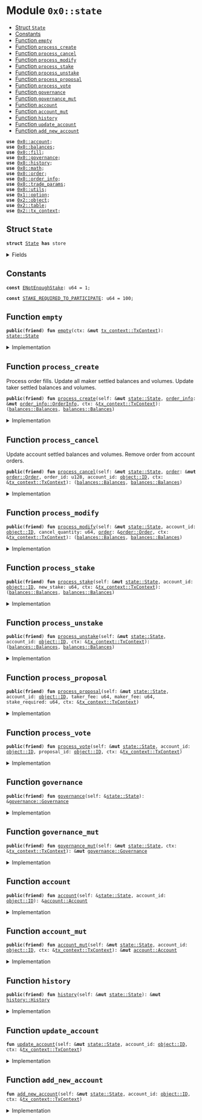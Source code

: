 
<a name="0x0_state"></a>

# Module `0x0::state`



-  [Struct `State`](#0x0_state_State)
-  [Constants](#@Constants_0)
-  [Function `empty`](#0x0_state_empty)
-  [Function `process_create`](#0x0_state_process_create)
-  [Function `process_cancel`](#0x0_state_process_cancel)
-  [Function `process_modify`](#0x0_state_process_modify)
-  [Function `process_stake`](#0x0_state_process_stake)
-  [Function `process_unstake`](#0x0_state_process_unstake)
-  [Function `process_proposal`](#0x0_state_process_proposal)
-  [Function `process_vote`](#0x0_state_process_vote)
-  [Function `governance`](#0x0_state_governance)
-  [Function `governance_mut`](#0x0_state_governance_mut)
-  [Function `account`](#0x0_state_account)
-  [Function `account_mut`](#0x0_state_account_mut)
-  [Function `history`](#0x0_state_history)
-  [Function `update_account`](#0x0_state_update_account)
-  [Function `add_new_account`](#0x0_state_add_new_account)


<pre><code><b>use</b> <a href="account.md#0x0_account">0x0::account</a>;
<b>use</b> <a href="balances.md#0x0_balances">0x0::balances</a>;
<b>use</b> <a href="fill.md#0x0_fill">0x0::fill</a>;
<b>use</b> <a href="governance.md#0x0_governance">0x0::governance</a>;
<b>use</b> <a href="history.md#0x0_history">0x0::history</a>;
<b>use</b> <a href="math.md#0x0_math">0x0::math</a>;
<b>use</b> <a href="order.md#0x0_order">0x0::order</a>;
<b>use</b> <a href="order_info.md#0x0_order_info">0x0::order_info</a>;
<b>use</b> <a href="trade_params.md#0x0_trade_params">0x0::trade_params</a>;
<b>use</b> <a href="utils.md#0x0_utils">0x0::utils</a>;
<b>use</b> <a href="dependencies/move-stdlib/option.md#0x1_option">0x1::option</a>;
<b>use</b> <a href="dependencies/sui-framework/object.md#0x2_object">0x2::object</a>;
<b>use</b> <a href="dependencies/sui-framework/table.md#0x2_table">0x2::table</a>;
<b>use</b> <a href="dependencies/sui-framework/tx_context.md#0x2_tx_context">0x2::tx_context</a>;
</code></pre>



<a name="0x0_state_State"></a>

## Struct `State`



<pre><code><b>struct</b> <a href="state.md#0x0_state_State">State</a> <b>has</b> store
</code></pre>



<details>
<summary>Fields</summary>


<dl>
<dt>
<code>accounts: <a href="dependencies/sui-framework/table.md#0x2_table_Table">table::Table</a>&lt;<a href="dependencies/sui-framework/object.md#0x2_object_ID">object::ID</a>, <a href="account.md#0x0_account_Account">account::Account</a>&gt;</code>
</dt>
<dd>

</dd>
<dt>
<code><a href="history.md#0x0_history">history</a>: <a href="history.md#0x0_history_History">history::History</a></code>
</dt>
<dd>

</dd>
<dt>
<code><a href="governance.md#0x0_governance">governance</a>: <a href="governance.md#0x0_governance_Governance">governance::Governance</a></code>
</dt>
<dd>

</dd>
</dl>


</details>

<a name="@Constants_0"></a>

## Constants


<a name="0x0_state_ENotEnoughStake"></a>



<pre><code><b>const</b> <a href="state.md#0x0_state_ENotEnoughStake">ENotEnoughStake</a>: u64 = 1;
</code></pre>



<a name="0x0_state_STAKE_REQUIRED_TO_PARTICIPATE"></a>



<pre><code><b>const</b> <a href="state.md#0x0_state_STAKE_REQUIRED_TO_PARTICIPATE">STAKE_REQUIRED_TO_PARTICIPATE</a>: u64 = 100;
</code></pre>



<a name="0x0_state_empty"></a>

## Function `empty`



<pre><code><b>public</b>(<b>friend</b>) <b>fun</b> <a href="state.md#0x0_state_empty">empty</a>(ctx: &<b>mut</b> <a href="dependencies/sui-framework/tx_context.md#0x2_tx_context_TxContext">tx_context::TxContext</a>): <a href="state.md#0x0_state_State">state::State</a>
</code></pre>



<details>
<summary>Implementation</summary>


<pre><code><b>public</b>(package) <b>fun</b> <a href="state.md#0x0_state_empty">empty</a>(ctx: &<b>mut</b> TxContext): <a href="state.md#0x0_state_State">State</a> {
    <b>let</b> <a href="governance.md#0x0_governance">governance</a> = <a href="governance.md#0x0_governance_empty">governance::empty</a>(ctx);
    <b>let</b> <a href="trade_params.md#0x0_trade_params">trade_params</a> = <a href="governance.md#0x0_governance">governance</a>.<a href="trade_params.md#0x0_trade_params">trade_params</a>();
    <b>let</b> <a href="history.md#0x0_history">history</a> = <a href="history.md#0x0_history_empty">history::empty</a>(<a href="trade_params.md#0x0_trade_params">trade_params</a>, ctx);

    <a href="state.md#0x0_state_State">State</a> {
        <a href="history.md#0x0_history">history</a>,
        <a href="governance.md#0x0_governance">governance</a>,
        accounts: <a href="dependencies/sui-framework/table.md#0x2_table_new">table::new</a>(ctx),
    }
}
</code></pre>



</details>

<a name="0x0_state_process_create"></a>

## Function `process_create`

Process order fills.
Update all maker settled balances and volumes.
Update taker settled balances and volumes.


<pre><code><b>public</b>(<b>friend</b>) <b>fun</b> <a href="state.md#0x0_state_process_create">process_create</a>(self: &<b>mut</b> <a href="state.md#0x0_state_State">state::State</a>, <a href="order_info.md#0x0_order_info">order_info</a>: &<b>mut</b> <a href="order_info.md#0x0_order_info_OrderInfo">order_info::OrderInfo</a>, ctx: &<a href="dependencies/sui-framework/tx_context.md#0x2_tx_context_TxContext">tx_context::TxContext</a>): (<a href="balances.md#0x0_balances_Balances">balances::Balances</a>, <a href="balances.md#0x0_balances_Balances">balances::Balances</a>)
</code></pre>



<details>
<summary>Implementation</summary>


<pre><code><b>public</b>(package) <b>fun</b> <a href="state.md#0x0_state_process_create">process_create</a>(
    self: &<b>mut</b> <a href="state.md#0x0_state_State">State</a>,
    <a href="order_info.md#0x0_order_info">order_info</a>: &<b>mut</b> OrderInfo,
    ctx: &TxContext,
): (Balances, Balances) {
    self.<a href="governance.md#0x0_governance">governance</a>.<b>update</b>(ctx);
    self.<a href="history.md#0x0_history">history</a>.<b>update</b>(self.<a href="governance.md#0x0_governance">governance</a>.<a href="trade_params.md#0x0_trade_params">trade_params</a>(), ctx);
    <b>let</b> fills = <a href="order_info.md#0x0_order_info">order_info</a>.fills();
    <b>let</b> <b>mut</b> i = 0;
    <b>while</b> (i &lt; fills.length()) {
        <b>let</b> <a href="fill.md#0x0_fill">fill</a> = &fills[i];
        <b>let</b> maker = <a href="fill.md#0x0_fill">fill</a>.balance_manager_id();
        self.<a href="state.md#0x0_state_update_account">update_account</a>(maker, ctx);
        <b>let</b> <a href="account.md#0x0_account">account</a> = &<b>mut</b> self.accounts[maker];
        <a href="account.md#0x0_account">account</a>.process_maker_fill(<a href="fill.md#0x0_fill">fill</a>);

        <b>let</b> volume = <a href="fill.md#0x0_fill">fill</a>.volume();
        self.<a href="history.md#0x0_history">history</a>.add_volume(volume, <a href="account.md#0x0_account">account</a>.active_stake());

        i = i + 1;
    };

    self.<a href="state.md#0x0_state_update_account">update_account</a>(<a href="order_info.md#0x0_order_info">order_info</a>.balance_manager_id(), ctx);
    <b>let</b> <a href="account.md#0x0_account">account</a> = &<b>mut</b> self.accounts[<a href="order_info.md#0x0_order_info">order_info</a>.balance_manager_id()];
    <a href="account.md#0x0_account">account</a>.add_order(<a href="order_info.md#0x0_order_info">order_info</a>.order_id());
    <a href="account.md#0x0_account">account</a>.add_taker_volume(<a href="order_info.md#0x0_order_info">order_info</a>.executed_quantity());

    <b>let</b> account_volume = <a href="account.md#0x0_account">account</a>.total_volume();
    <b>let</b> account_stake = <a href="account.md#0x0_account">account</a>.active_stake();
    <b>let</b> taker_fee = self.<a href="governance.md#0x0_governance">governance</a>.<a href="trade_params.md#0x0_trade_params">trade_params</a>().taker_fee_for_user(account_stake, <a href="math.md#0x0_math_mul">math::mul</a>(account_volume, <a href="order_info.md#0x0_order_info">order_info</a>.deep_per_base()));
    <b>let</b> maker_fee = self.<a href="governance.md#0x0_governance">governance</a>.<a href="trade_params.md#0x0_trade_params">trade_params</a>().maker_fee();
    <b>let</b> (<b>mut</b> settled, <b>mut</b> owed) = <a href="order_info.md#0x0_order_info">order_info</a>.calculate_partial_fill_balances(taker_fee, maker_fee);
    <b>let</b> (old_settled, old_owed) = <a href="account.md#0x0_account">account</a>.settle();
    settled.add_balances(old_settled);
    owed.add_balances(old_owed);

    (settled, owed)
}
</code></pre>



</details>

<a name="0x0_state_process_cancel"></a>

## Function `process_cancel`

Update account settled balances and volumes.
Remove order from account orders.


<pre><code><b>public</b>(<b>friend</b>) <b>fun</b> <a href="state.md#0x0_state_process_cancel">process_cancel</a>(self: &<b>mut</b> <a href="state.md#0x0_state_State">state::State</a>, <a href="order.md#0x0_order">order</a>: &<b>mut</b> <a href="order.md#0x0_order_Order">order::Order</a>, order_id: u128, account_id: <a href="dependencies/sui-framework/object.md#0x2_object_ID">object::ID</a>, ctx: &<a href="dependencies/sui-framework/tx_context.md#0x2_tx_context_TxContext">tx_context::TxContext</a>): (<a href="balances.md#0x0_balances_Balances">balances::Balances</a>, <a href="balances.md#0x0_balances_Balances">balances::Balances</a>)
</code></pre>



<details>
<summary>Implementation</summary>


<pre><code><b>public</b>(package) <b>fun</b> <a href="state.md#0x0_state_process_cancel">process_cancel</a>(
    self: &<b>mut</b> <a href="state.md#0x0_state_State">State</a>,
    <a href="order.md#0x0_order">order</a>: &<b>mut</b> Order,
    order_id: u128,
    account_id: ID,
    ctx: &TxContext,
): (Balances, Balances) {
    self.<a href="governance.md#0x0_governance">governance</a>.<b>update</b>(ctx);
    self.<a href="history.md#0x0_history">history</a>.<b>update</b>(self.<a href="governance.md#0x0_governance">governance</a>.<a href="trade_params.md#0x0_trade_params">trade_params</a>(), ctx);
    <a href="order.md#0x0_order">order</a>.set_canceled();
    self.<a href="state.md#0x0_state_update_account">update_account</a>(account_id, ctx);

    <b>let</b> <a href="account.md#0x0_account">account</a> = &<b>mut</b> self.accounts[account_id];
    <b>let</b> cancel_quantity = <a href="order.md#0x0_order">order</a>.quantity();
    <b>let</b> (is_bid, price, _) = <a href="utils.md#0x0_utils_decode_order_id">utils::decode_order_id</a>(order_id);
    <b>let</b> epoch = <a href="order.md#0x0_order">order</a>.epoch();
    <b>let</b> maker_fee = self.<a href="history.md#0x0_history">history</a>.historic_maker_fee(epoch);
    <b>let</b> deep_per_base = <a href="order.md#0x0_order">order</a>.deep_per_base();
    <b>let</b> deep_out = <a href="math.md#0x0_math_mul">math::mul</a>(cancel_quantity, <a href="math.md#0x0_math_mul">math::mul</a>(deep_per_base, maker_fee));
    <b>let</b> base_out = <b>if</b> (is_bid) { 0 } <b>else</b> { cancel_quantity };
    <b>let</b> quote_out = <b>if</b> (is_bid) { <a href="math.md#0x0_math_mul">math::mul</a>(cancel_quantity, price) } <b>else</b> { 0 };
    <b>let</b> <a href="balances.md#0x0_balances">balances</a> = <a href="balances.md#0x0_balances_new">balances::new</a>(base_out, quote_out, deep_out);

    <a href="account.md#0x0_account">account</a>.remove_order(order_id);
    <a href="account.md#0x0_account">account</a>.add_settled_balances(<a href="balances.md#0x0_balances">balances</a>);

    <a href="account.md#0x0_account">account</a>.settle()
}
</code></pre>



</details>

<a name="0x0_state_process_modify"></a>

## Function `process_modify`



<pre><code><b>public</b>(<b>friend</b>) <b>fun</b> <a href="state.md#0x0_state_process_modify">process_modify</a>(self: &<b>mut</b> <a href="state.md#0x0_state_State">state::State</a>, account_id: <a href="dependencies/sui-framework/object.md#0x2_object_ID">object::ID</a>, cancel_quantity: u64, <a href="order.md#0x0_order">order</a>: &<a href="order.md#0x0_order_Order">order::Order</a>, ctx: &<a href="dependencies/sui-framework/tx_context.md#0x2_tx_context_TxContext">tx_context::TxContext</a>): (<a href="balances.md#0x0_balances_Balances">balances::Balances</a>, <a href="balances.md#0x0_balances_Balances">balances::Balances</a>)
</code></pre>



<details>
<summary>Implementation</summary>


<pre><code><b>public</b>(package) <b>fun</b> <a href="state.md#0x0_state_process_modify">process_modify</a>(
    self: &<b>mut</b> <a href="state.md#0x0_state_State">State</a>,
    account_id: ID,
    cancel_quantity: u64,
    <a href="order.md#0x0_order">order</a>: &Order,
    ctx: &TxContext,
): (Balances, Balances) {
    self.<a href="governance.md#0x0_governance">governance</a>.<b>update</b>(ctx);
    self.<a href="history.md#0x0_history">history</a>.<b>update</b>(self.<a href="governance.md#0x0_governance">governance</a>.<a href="trade_params.md#0x0_trade_params">trade_params</a>(), ctx);
    self.<a href="state.md#0x0_state_update_account">update_account</a>(account_id, ctx);

    <b>let</b> epoch = <a href="order.md#0x0_order">order</a>.epoch();
    <b>let</b> maker_fee = self.<a href="history.md#0x0_history">history</a>.historic_maker_fee(epoch);
    <b>let</b> deep_per_base = <a href="order.md#0x0_order">order</a>.deep_per_base();
    <b>let</b> deep_out = <a href="math.md#0x0_math_mul">math::mul</a>(cancel_quantity, <a href="math.md#0x0_math_mul">math::mul</a>(deep_per_base, maker_fee));
    <b>let</b> <a href="balances.md#0x0_balances">balances</a> = <a href="balances.md#0x0_balances_new">balances::new</a>(0, 0, deep_out);

    self.accounts[account_id].add_settled_balances(<a href="balances.md#0x0_balances">balances</a>);

    self.accounts[account_id].settle()
}
</code></pre>



</details>

<a name="0x0_state_process_stake"></a>

## Function `process_stake`



<pre><code><b>public</b>(<b>friend</b>) <b>fun</b> <a href="state.md#0x0_state_process_stake">process_stake</a>(self: &<b>mut</b> <a href="state.md#0x0_state_State">state::State</a>, account_id: <a href="dependencies/sui-framework/object.md#0x2_object_ID">object::ID</a>, new_stake: u64, ctx: &<a href="dependencies/sui-framework/tx_context.md#0x2_tx_context_TxContext">tx_context::TxContext</a>): (<a href="balances.md#0x0_balances_Balances">balances::Balances</a>, <a href="balances.md#0x0_balances_Balances">balances::Balances</a>)
</code></pre>



<details>
<summary>Implementation</summary>


<pre><code><b>public</b>(package) <b>fun</b> <a href="state.md#0x0_state_process_stake">process_stake</a>(
    self: &<b>mut</b> <a href="state.md#0x0_state_State">State</a>,
    account_id: ID,
    new_stake: u64,
    ctx: &TxContext,
): (Balances, Balances) {
    self.<a href="governance.md#0x0_governance">governance</a>.<b>update</b>(ctx);
    self.<a href="history.md#0x0_history">history</a>.<b>update</b>(self.<a href="governance.md#0x0_governance">governance</a>.<a href="trade_params.md#0x0_trade_params">trade_params</a>(), ctx);
    self.<a href="state.md#0x0_state_update_account">update_account</a>(account_id, ctx);

    <b>let</b> (stake_before, stake_after) = self.accounts[account_id].add_stake(new_stake);
    self.<a href="governance.md#0x0_governance">governance</a>.adjust_voting_power(stake_before, stake_after);

    self.accounts[account_id].settle()
}
</code></pre>



</details>

<a name="0x0_state_process_unstake"></a>

## Function `process_unstake`



<pre><code><b>public</b>(<b>friend</b>) <b>fun</b> <a href="state.md#0x0_state_process_unstake">process_unstake</a>(self: &<b>mut</b> <a href="state.md#0x0_state_State">state::State</a>, account_id: <a href="dependencies/sui-framework/object.md#0x2_object_ID">object::ID</a>, ctx: &<a href="dependencies/sui-framework/tx_context.md#0x2_tx_context_TxContext">tx_context::TxContext</a>): (<a href="balances.md#0x0_balances_Balances">balances::Balances</a>, <a href="balances.md#0x0_balances_Balances">balances::Balances</a>)
</code></pre>



<details>
<summary>Implementation</summary>


<pre><code><b>public</b>(package) <b>fun</b> <a href="state.md#0x0_state_process_unstake">process_unstake</a>(
    self: &<b>mut</b> <a href="state.md#0x0_state_State">State</a>,
    account_id: ID,
    ctx: &TxContext,
): (Balances, Balances) {
    self.<a href="governance.md#0x0_governance">governance</a>.<b>update</b>(ctx);
    self.<a href="history.md#0x0_history">history</a>.<b>update</b>(self.<a href="governance.md#0x0_governance">governance</a>.<a href="trade_params.md#0x0_trade_params">trade_params</a>(), ctx);
    self.<a href="state.md#0x0_state_update_account">update_account</a>(account_id, ctx);

    <b>let</b> <a href="account.md#0x0_account">account</a> = &<b>mut</b> self.accounts[account_id];
    <b>let</b> voted_stake = <a href="account.md#0x0_account">account</a>.active_stake();
    <b>let</b> voted_proposal = <a href="account.md#0x0_account">account</a>.voted_proposal();
    <a href="account.md#0x0_account">account</a>.remove_stake();
    self.<a href="governance.md#0x0_governance">governance</a>.adjust_voting_power(voted_stake, 0);
    self.<a href="governance.md#0x0_governance">governance</a>.adjust_vote(voted_proposal, <a href="dependencies/move-stdlib/option.md#0x1_option_none">option::none</a>(), voted_stake);

    <a href="account.md#0x0_account">account</a>.settle()
}
</code></pre>



</details>

<a name="0x0_state_process_proposal"></a>

## Function `process_proposal`



<pre><code><b>public</b>(<b>friend</b>) <b>fun</b> <a href="state.md#0x0_state_process_proposal">process_proposal</a>(self: &<b>mut</b> <a href="state.md#0x0_state_State">state::State</a>, account_id: <a href="dependencies/sui-framework/object.md#0x2_object_ID">object::ID</a>, taker_fee: u64, maker_fee: u64, stake_required: u64, ctx: &<a href="dependencies/sui-framework/tx_context.md#0x2_tx_context_TxContext">tx_context::TxContext</a>)
</code></pre>



<details>
<summary>Implementation</summary>


<pre><code><b>public</b>(package) <b>fun</b> <a href="state.md#0x0_state_process_proposal">process_proposal</a>(
    self: &<b>mut</b> <a href="state.md#0x0_state_State">State</a>,
    account_id: ID,
    taker_fee: u64,
    maker_fee: u64,
    stake_required: u64,
    ctx: &TxContext,
) {
    self.<a href="governance.md#0x0_governance">governance</a>.<b>update</b>(ctx);
    self.<a href="history.md#0x0_history">history</a>.<b>update</b>(self.<a href="governance.md#0x0_governance">governance</a>.<a href="trade_params.md#0x0_trade_params">trade_params</a>(), ctx);
    self.<a href="state.md#0x0_state_update_account">update_account</a>(account_id, ctx);

    <b>let</b> stake = self.accounts[account_id].active_stake();
    <b>assert</b>!(stake &gt;= <a href="state.md#0x0_state_STAKE_REQUIRED_TO_PARTICIPATE">STAKE_REQUIRED_TO_PARTICIPATE</a>, <a href="state.md#0x0_state_ENotEnoughStake">ENotEnoughStake</a>);

    self.<a href="governance.md#0x0_governance">governance</a>.add_proposal(taker_fee, maker_fee, stake_required, stake, account_id);
    self.<a href="state.md#0x0_state_process_vote">process_vote</a>(account_id, account_id, ctx);
}
</code></pre>



</details>

<a name="0x0_state_process_vote"></a>

## Function `process_vote`



<pre><code><b>public</b>(<b>friend</b>) <b>fun</b> <a href="state.md#0x0_state_process_vote">process_vote</a>(self: &<b>mut</b> <a href="state.md#0x0_state_State">state::State</a>, account_id: <a href="dependencies/sui-framework/object.md#0x2_object_ID">object::ID</a>, proposal_id: <a href="dependencies/sui-framework/object.md#0x2_object_ID">object::ID</a>, ctx: &<a href="dependencies/sui-framework/tx_context.md#0x2_tx_context_TxContext">tx_context::TxContext</a>)
</code></pre>



<details>
<summary>Implementation</summary>


<pre><code><b>public</b>(package) <b>fun</b> <a href="state.md#0x0_state_process_vote">process_vote</a>(
    self: &<b>mut</b> <a href="state.md#0x0_state_State">State</a>,
    account_id: ID,
    proposal_id: ID,
    ctx: &TxContext,
) {
    self.<a href="governance.md#0x0_governance">governance</a>.<b>update</b>(ctx);
    self.<a href="history.md#0x0_history">history</a>.<b>update</b>(self.<a href="governance.md#0x0_governance">governance</a>.<a href="trade_params.md#0x0_trade_params">trade_params</a>(), ctx);
    self.<a href="state.md#0x0_state_update_account">update_account</a>(account_id, ctx);

    <b>let</b> <a href="account.md#0x0_account">account</a> = &<b>mut</b> self.accounts[account_id];
    <b>assert</b>!(<a href="account.md#0x0_account">account</a>.active_stake() &gt;= <a href="state.md#0x0_state_STAKE_REQUIRED_TO_PARTICIPATE">STAKE_REQUIRED_TO_PARTICIPATE</a>, <a href="state.md#0x0_state_ENotEnoughStake">ENotEnoughStake</a>);

    <b>let</b> prev_proposal = <a href="account.md#0x0_account">account</a>.set_voted_proposal(<a href="dependencies/move-stdlib/option.md#0x1_option_some">option::some</a>(proposal_id));
    self.<a href="governance.md#0x0_governance">governance</a>.adjust_vote(
        prev_proposal,
        <a href="dependencies/move-stdlib/option.md#0x1_option_some">option::some</a>(proposal_id),
        <a href="account.md#0x0_account">account</a>.active_stake(),
    );
}
</code></pre>



</details>

<a name="0x0_state_governance"></a>

## Function `governance`



<pre><code><b>public</b>(<b>friend</b>) <b>fun</b> <a href="governance.md#0x0_governance">governance</a>(self: &<a href="state.md#0x0_state_State">state::State</a>): &<a href="governance.md#0x0_governance_Governance">governance::Governance</a>
</code></pre>



<details>
<summary>Implementation</summary>


<pre><code><b>public</b>(package) <b>fun</b> <a href="governance.md#0x0_governance">governance</a>(
    self: &<a href="state.md#0x0_state_State">State</a>,
): &Governance {
    &self.<a href="governance.md#0x0_governance">governance</a>
}
</code></pre>



</details>

<a name="0x0_state_governance_mut"></a>

## Function `governance_mut`



<pre><code><b>public</b>(<b>friend</b>) <b>fun</b> <a href="state.md#0x0_state_governance_mut">governance_mut</a>(self: &<b>mut</b> <a href="state.md#0x0_state_State">state::State</a>, ctx: &<a href="dependencies/sui-framework/tx_context.md#0x2_tx_context_TxContext">tx_context::TxContext</a>): &<b>mut</b> <a href="governance.md#0x0_governance_Governance">governance::Governance</a>
</code></pre>



<details>
<summary>Implementation</summary>


<pre><code><b>public</b>(package) <b>fun</b> <a href="state.md#0x0_state_governance_mut">governance_mut</a>(
    self: &<b>mut</b> <a href="state.md#0x0_state_State">State</a>,
    ctx: &TxContext,
): &<b>mut</b> Governance {
    self.<a href="governance.md#0x0_governance">governance</a>.<b>update</b>(ctx);

    &<b>mut</b> self.<a href="governance.md#0x0_governance">governance</a>
}
</code></pre>



</details>

<a name="0x0_state_account"></a>

## Function `account`



<pre><code><b>public</b>(<b>friend</b>) <b>fun</b> <a href="account.md#0x0_account">account</a>(self: &<a href="state.md#0x0_state_State">state::State</a>, account_id: <a href="dependencies/sui-framework/object.md#0x2_object_ID">object::ID</a>): &<a href="account.md#0x0_account_Account">account::Account</a>
</code></pre>



<details>
<summary>Implementation</summary>


<pre><code><b>public</b>(package) <b>fun</b> <a href="account.md#0x0_account">account</a>(
    self: &<a href="state.md#0x0_state_State">State</a>,
    account_id: ID,
): &Account {
    &self.accounts[account_id]
}
</code></pre>



</details>

<a name="0x0_state_account_mut"></a>

## Function `account_mut`



<pre><code><b>public</b>(<b>friend</b>) <b>fun</b> <a href="state.md#0x0_state_account_mut">account_mut</a>(self: &<b>mut</b> <a href="state.md#0x0_state_State">state::State</a>, account_id: <a href="dependencies/sui-framework/object.md#0x2_object_ID">object::ID</a>, ctx: &<a href="dependencies/sui-framework/tx_context.md#0x2_tx_context_TxContext">tx_context::TxContext</a>): &<b>mut</b> <a href="account.md#0x0_account_Account">account::Account</a>
</code></pre>



<details>
<summary>Implementation</summary>


<pre><code><b>public</b>(package) <b>fun</b> <a href="state.md#0x0_state_account_mut">account_mut</a>(
    self: &<b>mut</b> <a href="state.md#0x0_state_State">State</a>,
    account_id: ID,
    ctx: &TxContext,
): &<b>mut</b> Account {
    self.<a href="state.md#0x0_state_update_account">update_account</a>(account_id, ctx);

    &<b>mut</b> self.accounts[account_id]
}
</code></pre>



</details>

<a name="0x0_state_history"></a>

## Function `history`



<pre><code><b>public</b>(<b>friend</b>) <b>fun</b> <a href="history.md#0x0_history">history</a>(self: &<b>mut</b> <a href="state.md#0x0_state_State">state::State</a>): &<b>mut</b> <a href="history.md#0x0_history_History">history::History</a>
</code></pre>



<details>
<summary>Implementation</summary>


<pre><code><b>public</b>(package) <b>fun</b> <a href="history.md#0x0_history">history</a>(
    self: &<b>mut</b> <a href="state.md#0x0_state_State">State</a>,
): &<b>mut</b> History {
    &<b>mut</b> self.<a href="history.md#0x0_history">history</a>
}
</code></pre>



</details>

<a name="0x0_state_update_account"></a>

## Function `update_account`



<pre><code><b>fun</b> <a href="state.md#0x0_state_update_account">update_account</a>(self: &<b>mut</b> <a href="state.md#0x0_state_State">state::State</a>, account_id: <a href="dependencies/sui-framework/object.md#0x2_object_ID">object::ID</a>, ctx: &<a href="dependencies/sui-framework/tx_context.md#0x2_tx_context_TxContext">tx_context::TxContext</a>)
</code></pre>



<details>
<summary>Implementation</summary>


<pre><code><b>fun</b> <a href="state.md#0x0_state_update_account">update_account</a>(
    self: &<b>mut</b> <a href="state.md#0x0_state_State">State</a>,
    account_id: ID,
    ctx: &TxContext,
) {
    <a href="state.md#0x0_state_add_new_account">add_new_account</a>(self, account_id, ctx);
    <b>let</b> account_id = &<b>mut</b> self.accounts[account_id];
    <b>let</b> (prev_epoch, maker_volume, active_stake) = account_id.<b>update</b>(ctx);
    <b>if</b> (prev_epoch &gt; 0 && maker_volume &gt; 0 && active_stake &gt; 0) {
        <b>let</b> rebates = self.<a href="history.md#0x0_history">history</a>.calculate_rebate_amount(prev_epoch, maker_volume, active_stake);
        account_id.add_rebates(rebates);
    }
}
</code></pre>



</details>

<a name="0x0_state_add_new_account"></a>

## Function `add_new_account`



<pre><code><b>fun</b> <a href="state.md#0x0_state_add_new_account">add_new_account</a>(self: &<b>mut</b> <a href="state.md#0x0_state_State">state::State</a>, account_id: <a href="dependencies/sui-framework/object.md#0x2_object_ID">object::ID</a>, ctx: &<a href="dependencies/sui-framework/tx_context.md#0x2_tx_context_TxContext">tx_context::TxContext</a>)
</code></pre>



<details>
<summary>Implementation</summary>


<pre><code><b>fun</b> <a href="state.md#0x0_state_add_new_account">add_new_account</a>(
    self: &<b>mut</b> <a href="state.md#0x0_state_State">State</a>,
    account_id: ID,
    ctx: &TxContext,
) {
    <b>if</b> (!self.accounts.contains(account_id)) {
        self.accounts.add(account_id, <a href="account.md#0x0_account_empty">account::empty</a>(ctx));
    };
}
</code></pre>



</details>
